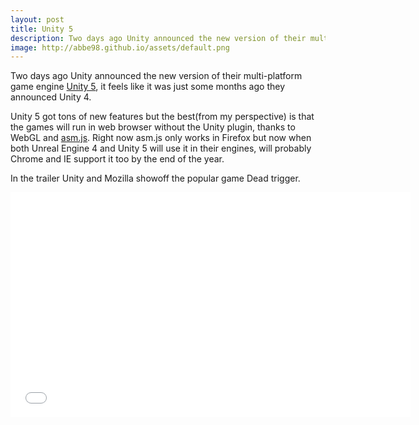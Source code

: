 ```yaml
---
layout: post
title: Unity 5
description: Two days ago Unity announced the new version of their multi-platform game engine Unity.
image: http://abbe98.github.io/assets/default.png
---
```

Two days ago Unity announced the new version of their multi-platform game engine [Unity 5][1], it feels like it was just some months ago they announced Unity 4.

Unity 5 got tons of new features but the best(from my perspective) is that the games will run in web browser without the Unity plugin, thanks to WebGL and [asm.js][3]. Right now asm.js only works in Firefox but now when both Unreal Engine 4 and Unity 5 will use it in their engines, will probably Chrome and IE support it too by the end of the year.

In the trailer Unity and Mozilla showoff the popular game Dead trigger.

<iframe width="640" height="360" src="//www.youtube.com/embed/IH6_ZN5CcJg?rel=0" frameborder="0" allowfullscreen />

The full announced from [Mozilla][2]/[Unity][4]

[1]: http://unity3d.com/5/
[2]: https://blog.mozilla.org/blog/2014/03/18/mozilla-and-unity-bring-unity-game-engine-to-webgl/
[3]: http://asmjs.org
[4]: http://blogs.unity3d.com/2014/03/18/unity-5/
